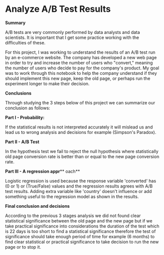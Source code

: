 # Analyze A/B Test Results

**Summary**

A/B tests are very commonly performed by data analysts and data scientists. It is important that I get some practice working with the difficulties of these.

For this project, I was working to understand the results of an A/B test run by an e-commerce website. The company has developed a new web page in order to try and increase the number of users who &quot;convert,&quot; meaning the number of users who decide to pay for the company&#39;s product. My goal was to work through this notebook to help the company understand if they should implement this new page, keep the old page, or perhaps run the experiment longer to make their decision.

**Conclusions**

Through studying the 3 steps below of this project we can summarize our conclusion as follows:

**Part I - Probability:**

If the statistical results is not interpreted accurately it will mislead us and lead us to wrong analysis and decisions for example (Simpson&#39;s Paradox).

**Part II - A/B Test**

In the hypothesis test we fail to reject the null hypothesis where statistically old page conversion rate is better than or equal to the new page conversion rate.

**Part III - A regression appr**** oach**

Logistic regression is used because the response variable &#39;converted&#39; has (0 or 1) or (True/False) values and the regression results agrees with A/B test results. Adding extra variable like &#39;country&#39; doesn&#39;t influence or add something useful to the regression model as shown in the results.

**Final conclusion and decisions**

According to the previous 3 stages analysis we did not found clear statistical significance between the old page and the new page but if we take practical significance into considerations the duration of the test which is 22 days is too short to find a statistical significance therefore the test of significance should take enough period of time for example (6 months) to find clear statistical or practical significance to take decision to run the new page or to stop it.
